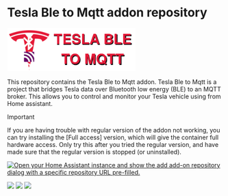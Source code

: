 # Tesla Ble to Mqtt addon repository

<img src="./TeslaBle2Mqtt/logo.png" width="300">

This repository contains the Tesla Ble to Mqtt addon. Tesla Ble to Mqtt is a project that bridges Tesla data over Bluetooth low energy (BLE) to an MQTT broker. This allows you to control and monitor your Tesla vehicle using from Home assistant.

> [!IMPORTANT]
> If you are having trouble with regular version of the addon not working, you can try installing the [Full access] version,
> which will give the container full hardware access. Only try this after you tried the regular version, and have made sure
> that the regular version is stopped (or uninstalled). 

[![Open your Home Assistant instance and show the add add-on repository dialog with a specific repository URL pre-filled.](https://my.home-assistant.io/badges/supervisor_add_addon_repository.svg)](https://my.home-assistant.io/redirect/supervisor_add_addon_repository/?repository_url=https://github.com/Lenart12/TeslaBle2Mqtt-addon)

<p>
  <img src="https://github.com/user-attachments/assets/6870823b-899b-4706-bfb8-272f8deb32f6" align="top" style="width: 30%">
  <img src="https://github.com/user-attachments/assets/66841ccf-9ed1-446f-adef-f274f25d983e" align="top" style="width: 30%">
  <img src="https://github.com/user-attachments/assets/1e257de9-1b73-4436-a76f-a2cab549910c" align="top" style="width: 30%">
</p>
